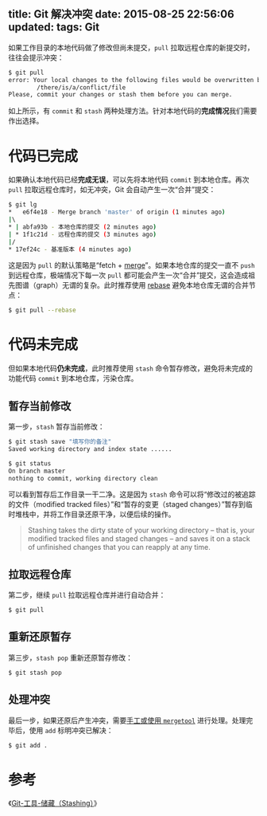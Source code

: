 title: Git 解决冲突
date: 2015-08-25 22:56:06
updated:
tags: Git
---

如果工作目录的本地代码做了修改但尚未提交，`pull` 拉取远程仓库的新提交时，往往会提示冲突：

```bash
$ git pull
error: Your local changes to the following files would be overwritten by merge:
        /there/is/a/conflict/file
Please, commit your changes or stash them before you can merge.
```

如上所示，有 `commit` 和 `stash` 两种处理方法。针对本地代码的**完成情况**我们需要作出选择。

# 代码已完成

如果确认本地代码已经**完成无误**，可以先将本地代码 `commit` 到本地仓库。再次 `pull` 拉取远程仓库时，如无冲突，Git 会自动产生一次“合并”提交：

```bash
$ git lg
*   e6f4e18 - Merge branch 'master' of origin (1 minutes ago)
|\  
* | abfa93b - 本地仓库的提交 (2 minutes ago)
| * 1f1c21d - 远程仓库的提交 (3 minutes ago)
|/  
* 17ef24c - 基准版本 (4 minutes ago)
```

这是因为 `pull` 的默认策略是“fetch + [merge](/2015/08/17/git-merge/)”。如果本地仓库的提交一直不 `push` 到远程仓库，极端情况下每一次 `pull` 都可能会产生一次“合并”提交，这会造成祖先图谱（graph）无谓的复杂。此时推荐使用 [rebase](/2015/08/20/git-rebase/) 避免本地仓库无谓的合并节点：

```bash
$ git pull --rebase
```

# 代码未完成

但如果本地代码**仍未完成**，此时推荐使用 `stash` 命令暂存修改，避免将未完成的功能代码 `commit` 到本地仓库，污染仓库。

## 暂存当前修改

第一步，`stash` 暂存当前修改：

```bash
$ git stash save "填写你的备注"
Saved working directory and index state ......
```

```bash
$ git status
On branch master
nothing to commit, working directory clean
```

可以看到暂存后工作目录一干二净。这是因为 `stash` 命令可以将“修改过的被追踪的文件（modified tracked files）”和“暂存的变更（staged changes）”暂存到临时堆栈中，并将工作目录还原干净，以便后续的操作。

> Stashing takes the dirty state of your working directory – that is, your modified tracked files and staged changes – and saves it on a stack of unfinished changes that you can reapply at any time.

## 拉取远程仓库

第二步，继续 `pull` 拉取远程仓库并进行自动合并：

```bash
$ git pull
```

## 重新还原暂存

第三步，`stash pop` 重新还原暂存修改：

```bash
$ git stash pop
```

## 处理冲突

最后一步，如果还原后产生冲突，需要[手工或使用 `mergetool`](/2015/08/27/git-mergetool/) 进行处理。处理完毕后，使用 `add` 标明冲突已解决：

```bash
$ git add .
```

# 参考

《[Git-工具-储藏（Stashing）](http://git-scm.com/book/zh/v1/Git-工具-储藏（Stashing）)》